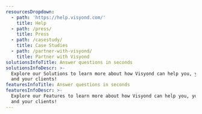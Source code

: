 ```yaml
---
resourcesDropdown:
  - path: 'https://help.visyond.com/'
    title: Help
  - path: /press/
    title: Press
  - path: /casestudy/
    title: Case Studies
  - path: /partner-with-visyond/
    title: Partner with Visyond
solutionsInfoTitle: Answer questions in seconds
solutionsInfoDescr: >-
  Explore our Solutions to learn more about how Visyond can help you, your team
  and your clients!
featuresInfoTitle: Answer questions in seconds
featuresInfoDescr: >-
  Explore our Features to learn more about how Visyond can help you, your team
  and your clients!
---
```


